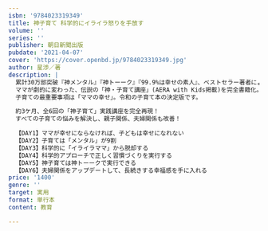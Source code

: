 ```yaml
---
isbn: '9784023319349'
title: 神子育て 科学的にイライラ怒りを手放す
volume: ''
series: ''
publisher: 朝日新聞出版
pubdate: '2021-04-07'
cover: 'https://cover.openbd.jp/9784023319349.jpg'
author: 星渉／著
description: |
  累計30万部突破『神メンタル』『神トーーク』『99.9%は幸せの素人』、ベストセラー著者による子育て本！
  ママが劇的に変わった、伝説の「神・子育て講座」(AERA with Kids掲載)を完全書籍化。
  子育ての最重要事項は「ママの幸せ」。令和の子育て本の決定版です。

  約3ケ月、全6回の「神子育て」実践講座を完全再現！
  すべての子育ての悩みを解決し、親子関係、夫婦関係も改善！

  【DAY1】ママが幸せにならなければ、子どもは幸せになれない
  【DAY2】子育ては「メンタル」が9割
  【DAY3】科学的に「イライラママ」から脱却する
  【DAY4】科学的アプローチで正しく習慣づくりを実行する
  【DAY5】神子育ては神トーークで実行できる
  【DAY6】夫婦関係をアップデートして、長続きする幸福感を手に入れる
price: '1400'
genre: ''
target: 実用
format: 単行本
content: 教育

---
```

